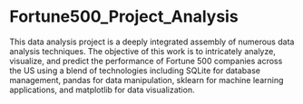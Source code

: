 # Fortune500_Project_Analysis
This data analysis project is a deeply integrated assembly of numerous data analysis techniques. The objective of this work is to intricately analyze, visualize, and predict the performance of Fortune 500 companies across the US using a blend of technologies including SQLite for database management, pandas for data manipulation, sklearn for machine learning applications, and matplotlib for data visualization.
